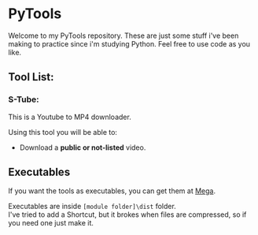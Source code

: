 # PyTools

Welcome to my PyTools repository.
These are just some stuff i've been making to practice since i'm studying Python.
Feel free to use code as you like.

## Tool List:

### **S-Tube**:
This is a Youtube to MP4 downloader.

Using this tool you will be able to:
- Download a **public or not-listed** video.

## Executables

If you want the tools as executables, you can get them at [Mega](https://mega.nz/folder/20dCyCQJ#U4MzYego-kOBQYDLn1ynMQ).

Executables are inside ``[module folder]\dist`` folder.<br>
I've tried to add a Shortcut, but it brokes when files are compressed, so if you need one just make it.
